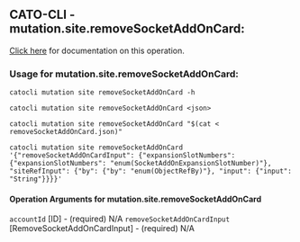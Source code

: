 
## CATO-CLI - mutation.site.removeSocketAddOnCard:
[Click here](https://api.catonetworks.com/documentation/#mutation-removeSocketAddOnCard) for documentation on this operation.

### Usage for mutation.site.removeSocketAddOnCard:

`catocli mutation site removeSocketAddOnCard -h`

`catocli mutation site removeSocketAddOnCard <json>`

`catocli mutation site removeSocketAddOnCard "$(cat < removeSocketAddOnCard.json)"`

`catocli mutation site removeSocketAddOnCard '{"removeSocketAddOnCardInput": {"expansionSlotNumbers": {"expansionSlotNumbers": "enum(SocketAddOnExpansionSlotNumber)"}, "siteRefInput": {"by": {"by": "enum(ObjectRefBy)"}, "input": {"input": "String"}}}}'`

#### Operation Arguments for mutation.site.removeSocketAddOnCard ####
`accountId` [ID] - (required) N/A 
`removeSocketAddOnCardInput` [RemoveSocketAddOnCardInput] - (required) N/A 
